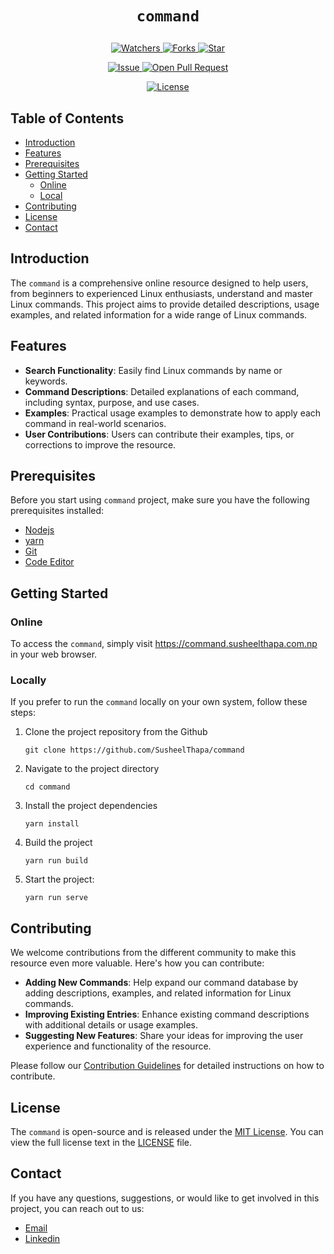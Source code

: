 # <p align="center">`command`</p>

<p align="center">
    <p align="center">
        <a href="https://github.com/SusheelThapa/command/" target="blank">
            <img src="https://img.shields.io/github/watchers/SusheelThapa/command?style=for-the-badge&logo=appveyor" alt="Watchers"/>
        </a>
        <a href="https://github.com/SusheelThapa/command/fork" target="blank">
            <img src="https://img.shields.io/github/forks/SusheelThapa/command?style=for-the-badge&logo=appveyor" alt="Forks"/>
        </a>
        <a href="https://github.com/SusheelThapa/command/stargazers" target="blank">
            <img src="https://img.shields.io/github/stars/SusheelThapa/command?style=for-the-badge&logo=appveyor" alt="Star"/>
        </a>
    </p>
    <p align="center">
        <a href="https://github.com/SusheelThapa/command/issues" target="blank">
            <img src="https://img.shields.io/github/issues/SusheelThapa/command.svg?style=for-the-badge&logo=appveyor" alt="Issue"/>
        </a>
        <a href="https://github.com/SusheelThapa/command/pulls" target="blank">
            <img src="https://img.shields.io/github/issues-pr/SusheelThapa/command.svg?style=for-the-badge&logo=appveyor" alt="Open Pull Request"/>
        </a>
    </p>
    <p align="center">
        <a href="https://github.com/SusheelThapa/command/blob/master/LICENSE" target="blank">
            <img src="https://img.shields.io/github/license/SusheelThapa/command?style=for-the-badge&logo=appveyor" alt="License" />
        </a>
    </p>
</p>

## Table of Contents

- [Introduction](#introduction)
- [Features](#features)
- [Prerequisites](#prerequisites)
- [Getting Started](#getting-started)
  - [Online](#online)
  - [Local](#local)
- [Contributing](#contributing)
- [License](#license)
- [Contact](#contact)

## Introduction

The `command` is a comprehensive online resource designed to help users, from beginners to experienced Linux enthusiasts, understand and master Linux commands. This project aims to provide detailed descriptions, usage examples, and related information for a wide range of Linux commands.

## Features

- **Search Functionality**: Easily find Linux commands by name or keywords.
- **Command Descriptions**: Detailed explanations of each command, including syntax, purpose, and use cases.
- **Examples**: Practical usage examples to demonstrate how to apply each command in real-world scenarios.
- **User Contributions**: Users can contribute their examples, tips, or corrections to improve the resource.

## Prerequisites

Before you start using `command` project, make sure you have the following prerequisites installed:

- [Nodejs](https://nodejs.org/en)
- [yarn](https://yarnpkg.com/git)
- [Git](https://git-scm.com/)
- [Code Editor](https://code.visualstudio.com/)

## Getting Started

### Online

To access the `command`, simply visit https://command.susheelthapa.com.np in your web browser.

### Locally

If you prefer to run the `command` locally on your own system, follow these steps:

1. Clone the project repository from the Github
   ```shell
   git clone https://github.com/SusheelThapa/command
   ```
2. Navigate to the project directory
   ```shell
   cd command
   ```
3. Install the project dependencies
   ```shell
   yarn install
   ```
4. Build the project
   ```shell
   yarn run build
   ```
5. Start the project:

   ```shell
   yarn run serve
   ```

## Contributing

We welcome contributions from the different community to make this resource even more valuable. Here's how you can contribute:

- **Adding New Commands**: Help expand our command database by adding descriptions, examples, and related information for Linux commands.
- **Improving Existing Entries**: Enhance existing command descriptions with additional details or usage examples.
- **Suggesting New Features**: Share your ideas for improving the user experience and functionality of the resource.

Please follow our [Contribution Guidelines](CONTRIBUTING.md) for detailed instructions on how to contribute.

## License

The `command` is open-source and is released under the [MIT License](LICENSE). You can view the full license text in the [LICENSE](LICENSE) file.

## Contact

If you have any questions, suggestions, or would like to get involved in this project, you can reach out to us:

- <a href="mailto:susheelthapa90@gmail.com">Email</a>
- [Linkedin](https://www.linkedin.com/in/susheelthapa/)
